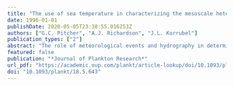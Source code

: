 ```yaml
---
title: "The use of sea temperature in characterizing the mesoscale heterogeneity of phytoplankton in an embayment of the southern Benguela upwelling system"
date: 1996-01-01
publishDate: 2020-05-05T23:38:55.016253Z
authors: ["G.C. Pitcher", "A.J. Richardson", "J.L. Korrubel"]
publication_types: ["2"]
abstract: "The role of meteorological events and hydrography in determining changes to the phytoplankton community was investigated in an embayment exposed to a narrow band of coastal upwelling. Daily sampling demonstrated the importance of advective processes driven by meteorological forcing in controlling rapid shifts in the biomass and species composition of the phytoplankton community. Samples of similar phytoplankton composition were associated with different stages of the upwelling cycle, as defined by an index of biological ageing of upwelled waters. Relationships between the physical, chemical and biologicalfieldswere defined from time-senes measurements. The time elapsed following upwelling, required for the determination of biological rates, was estimated from the rate of heating. A primary production estimate of 2.14 g C nv2 daytextasciicircum was derived from determination of the rate of nutrient depletion, whereas a phytoplankton biomass-nutrient consumption equation provided an estimate of 3 92 g C m 2 day\"'. Both rates were within the range of estimates obtained from in vitro tracer methods."
featured: false
publication: "*Journal of Plankton Research*"
url_pdf: "https://academic.oup.com/plankt/article-lookup/doi/10.1093/plankt/18.5.643"
doi: "10.1093/plankt/18.5.643"
---
```


